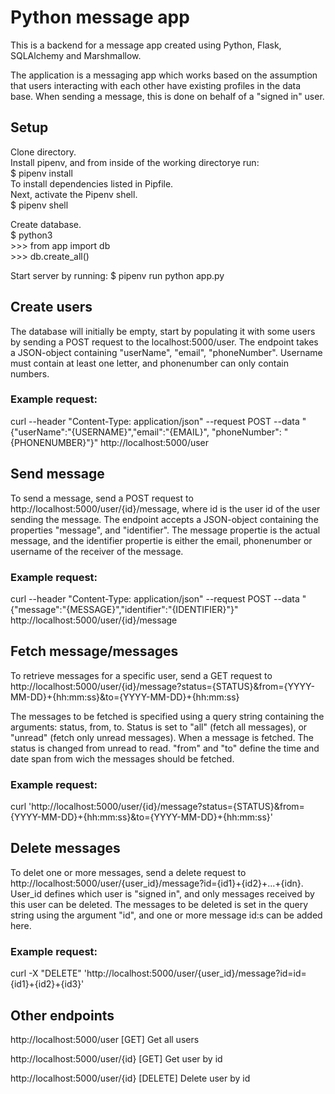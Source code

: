 # Python message app
This is a backend for a message app created using Python, Flask, SQLAlchemy and Marshmallow.

The application is a messaging app which works based on the assumption that users interacting with each other have existing profiles in the data base. When sending a message, this is done on behalf of a "signed in" user. 

## Setup
Clone directory.  
Install pipenv, and from inside of the working directorye run:    
$ pipenv install  
To install dependencies listed in Pipfile.  
Next, activate the Pipenv shell.  
$ pipenv shell

Create database.  
$ python3  
\>>> from app import db  
\>>> db.create_all()

Start server by running: 
$ pipenv run python app.py

## Create users
The database will initially be empty, start by populating it with some users by sending a POST request to the localhost:5000/user.
The endpoint takes a JSON-object containing "userName", "email", "phoneNumber". Username must contain at least one letter, and phonenumber can only contain numbers.

### Example request:
curl --header "Content-Type: application/json" --request POST --data "{\"userName\":\"{USERNAME}\",\"email\":\"{EMAIL}\", \"phoneNumber\": \"{PHONENUMBER}\"}" http://localhost:5000/user

## Send message
To send a message, send a POST request to http://localhost:5000/user/{id}/message, where id is the user id of the user sending the message. 
The endpoint accepts a JSON-object containing the properties "message", and "identifier". The message propertie is the actual message, and the identifier propertie is either the email, phonenumber or username of the receiver of the message. 

### Example request:
curl --header "Content-Type: application/json" --request POST --data "{\"message\":\"{MESSAGE}\",\"identifier\":\"{IDENTIFIER}\"}" http://localhost:5000/user/{id}/message

## Fetch message/messages
To retrieve messages for a specific user, send a GET request to http://localhost:5000/user/{id}/message?status={STATUS}&from={YYYY-MM-DD}+{hh:mm:ss}&to={YYYY-MM-DD}+{hh:mm:ss} 

The messages to be fetched is specified using a query string containing the arguments: status, from, to.
Status is set to "all" (fetch all messages), or "unread" (fetch only unread messages). When a message is fetched. The status is changed from unread to read. "from" and "to" define the time and date span from wich the messages should be fetched.

### Example request:
curl 'http://localhost:5000/user/{id}/message?status={STATUS}&from={YYYY-MM-DD}+{hh:mm:ss}&to={YYYY-MM-DD}+{hh:mm:ss}'

## Delete messages
To delet one or more messages, send a delete request to http://localhost:5000/user/{user_id}/message?id={id1}+{id2}+...+{idn}.
User_id defines which user is "signed in", and only messages received by this user can be deleted. The messages to be deleted is set in the query string using the argument "id", and one or more message id:s can be added here. 

### Example request:
curl -X "DELETE" 'http://localhost:5000/user/{user_id}/message?id=id={id1}+{id2}+{id3}'

## Other endpoints
http://localhost:5000/user [GET]
Get all users

http://localhost:5000/user/{id} [GET]
Get user by id

http://localhost:5000/user/{id} [DELETE]
Delete user by id
